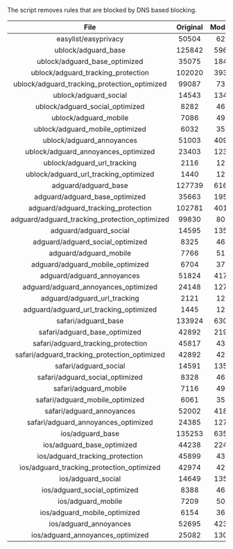 The script removes rules that are blocked by DNS based blocking.


| File | Original | Modified |
|:----:|:-----:|:-----:|
| easylist/easyprivacy | 50504 | 6214 |
| ublock/adguard_base | 125842 | 59648 |
| ublock/adguard_base_optimized | 35075 | 18490 |
| ublock/adguard_tracking_protection | 102020 | 39399 |
| ublock/adguard_tracking_protection_optimized | 99087 | 7375 |
| ublock/adguard_social | 14543 | 13474 |
| ublock/adguard_social_optimized | 8282 | 4601 |
| ublock/adguard_mobile | 7086 | 4948 |
| ublock/adguard_mobile_optimized | 6032 | 3535 |
| ublock/adguard_annoyances | 51003 | 40963 |
| ublock/adguard_annoyances_optimized | 23403 | 12325 |
| ublock/adguard_url_tracking | 2116 | 1255 |
| ublock/adguard_url_tracking_optimized | 1440 | 1252 |
| adguard/adguard_base | 127739 | 61646 |
| adguard/adguard_base_optimized | 35663 | 19542 |
| adguard/adguard_tracking_protection | 102781 | 40106 |
| adguard/adguard_tracking_protection_optimized | 99830 | 8068 |
| adguard/adguard_social | 14595 | 13533 |
| adguard/adguard_social_optimized | 8325 | 4644 |
| adguard/adguard_mobile | 7766 | 5125 |
| adguard/adguard_mobile_optimized | 6704 | 3705 |
| adguard/adguard_annoyances | 51824 | 41714 |
| adguard/adguard_annoyances_optimized | 24148 | 12706 |
| adguard/adguard_url_tracking | 2121 | 1261 |
| adguard/adguard_url_tracking_optimized | 1445 | 1258 |
| safari/adguard_base | 133924 | 63080 |
| safari/adguard_base_optimized | 42892 | 21950 |
| safari/adguard_tracking_protection | 45817 | 4392 |
| safari/adguard_tracking_protection_optimized | 42892 | 4247 |
| safari/adguard_social | 14591 | 13523 |
| safari/adguard_social_optimized | 8328 | 4634 |
| safari/adguard_mobile | 7116 | 4985 |
| safari/adguard_mobile_optimized | 6061 | 3566 |
| safari/adguard_annoyances | 52002 | 41811 |
| safari/adguard_annoyances_optimized | 24385 | 12779 |
| ios/adguard_base | 135253 | 63598 |
| ios/adguard_base_optimized | 44238 | 22466 |
| ios/adguard_tracking_protection | 45899 | 4399 |
| ios/adguard_tracking_protection_optimized | 42974 | 4254 |
| ios/adguard_social | 14649 | 13554 |
| ios/adguard_social_optimized | 8388 | 4648 |
| ios/adguard_mobile | 7209 | 5026 |
| ios/adguard_mobile_optimized | 6154 | 3604 |
| ios/adguard_annoyances | 52695 | 42397 |
| ios/adguard_annoyances_optimized | 25082 | 13069 |